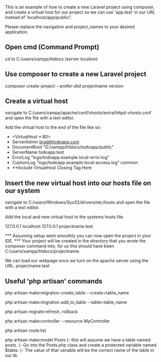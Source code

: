 This is an example of how to create a new Laravel project using composer, 
and create a virtual host for our project so we can use 'app.test' in our URL
instead of 'localhost/app/public/'. 

Please replace the navigation and project_names to your desired application. 

Open cmd (Command Prompt)
-------------------------
cd to C:/users/xampp/htdocs (server location) 

Use composer to create a new Laravel project 
--------------------------------------------
composer create-project --prefer-dist projectname version 

Create a virtual host 
---------------------
navigate to C:/users/xampp/apache/conf/vhosts/extra/httpd-vhosts.conf 
and open the file with a text editor. 

Add the virtual host to the end of the file like so:

- <VirtualHost *:80>
- ServerAdmin brad@todoapp.com
- DocumentRoot "D:/xampp/htdocs/todoapp/public"
- ServerName todoapp.test
- ErrorLog "logs/todoapp.example.local-error.log"
- CustomLog "logs/todoapp.example.local-access.log" common
- **Include VirtualHost Closing Tag Here

Insert the new virtual host into our hosts file on our system 
-----------------------------------------------
navigate to C:/users/Windows/Sys32/drivers/etc/hosts 
and open the file with a text editor. 

Add the local and new virtual host to the systems hosts file. 

127.0.0.1 localhost 
127.0.0.1 projectname.test

*** Assuming setup went smoothly you can now open the project in your IDE. ***
Your project will be created in the directory that you wrote the composer command into, 
for us this should have been C:/users/xampp/htdocs/projectname. 

We can load our webpage once we turn on the apache server using the URL: projectname.test

Useful 'php artisan' commands
----------------------------- 
php artisan make:migration create_table --create=table_name

php artisan make:migration add_to_table --table=table_name

php artisan migrate:refresh, rollback

php artisan make:controller --resource MyController

php artisan route:list

php artisan make:model Posts (- this will assume we have a table named posts. 
(- Go into the Posts.php class and create a protected variable named $table. 
(- The value of that variable will be the correct name of the table in our tb. 

